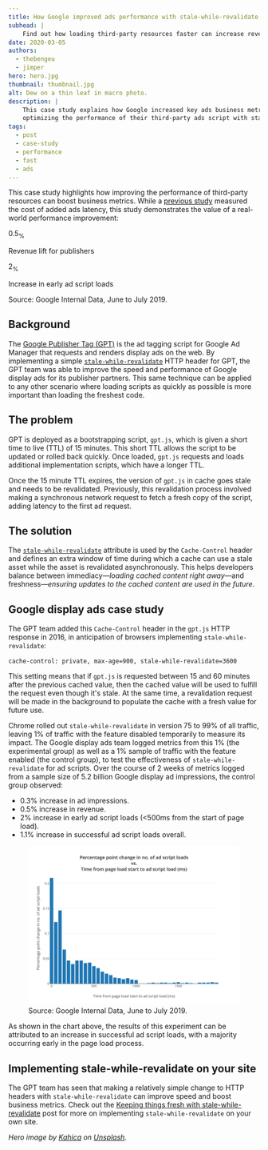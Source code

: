 ```yaml
---
title: How Google improved ads performance with stale-while-revalidate
subhead: |
    Find out how loading third-party resources faster can increase revenue.
date: 2020-03-05
authors:
  - thebengeu
  - jimper
hero: hero.jpg
thumbnail: thumbnail.jpg
alt: Dew on a thin leaf in macro photo.
description: |
    This case study explains how Google increased key ads business metrics by
    optimizing the performance of their third-party ads script with stale-while-revalidate.
tags:
  - post
  - case-study
  - performance
  - fast
  - ads
---
```


This case study highlights how improving the performance of third-party resources can boost business metrics. While a [previous study](/fast-ads-matter/#fast-ads-make-you-more-money) measured the cost of added ads latency, this study demonstrates the value of a real-world performance improvement:

<div class="w-stats">
  <div class="w-stat">
    <p class="w-stat__figure">0.5<sub class="w-stat__sub">%</sub></p>
    <p class="w-stat__desc">Revenue lift for publishers</p>
  </div>
  <div class="w-stat">
    <p class="w-stat__figure">2<sub class="w-stat__sub">%</sub></p>
    <p class="w-stat__desc">Increase in early ad script loads</p>
  </div>
</div>

Source: Google Internal Data, June to July 2019.

## Background

The [Google Publisher Tag (GPT)](https://support.google.com/admanager/answer/181073) is the ad tagging script for Google Ad Manager that requests and renders display ads on the web. By implementing a simple [`stale-while-revalidate`](/stale-while-revalidate/) HTTP header for GPT, the GPT team was able to improve the speed and performance of Google display ads for its publisher partners. This same technique can be applied to any other scenario where loading scripts as quickly as possible is more important than loading the freshest code.

## The problem

GPT is deployed as a bootstrapping script, `gpt.js`, which is given a short time to live (TTL) of 15 minutes. This short TTL allows the script to be updated or rolled back quickly. Once loaded, `gpt.js` requests and loads additional implementation scripts, which have a longer TTL.

Once the 15 minute TTL expires, the version of `gpt.js` in cache goes stale and needs to be revalidated. Previously, this revalidation process involved making a synchronous network request to fetch a fresh copy of the script, adding latency to the first ad request.

## The solution

The [`stale-while-revalidate`](https://tools.ietf.org/html/rfc5861#section-3) attribute is used by the `Cache-Control` header and defines an extra window of time during which a cache can use a stale asset while the asset is revalidated asynchronously. This helps developers balance between immediacy—*loading cached content right away*—and
freshness—*ensuring updates to the cached content are used in the future*.

## Google display ads case study

The GPT team added this `Cache-Control` header in the `gpt.js` HTTP response in 2016, in anticipation of browsers implementing `stale-while-revalidate`:

```text
cache-control: private, max-age=900, stale-while-revalidate=3600
```

This setting means that if `gpt.js` is requested between 15 and 60 minutes after the previous cached value, then the cached value will be used to fulfill the request even though it's stale. At the same time, a revalidation request will be made in the background to populate the cache with a fresh value for future use.

Chrome rolled out `stale-while-revalidate` in version 75 to 99% of all traffic, leaving 1% of traffic with the feature disabled temporarily to measure its impact. The Google display ads team logged metrics from this 1% (the experimental group) as well as a 1% sample of traffic with the feature enabled (the control group), to test the effectiveness of `stale-while-revalidate` for ad scripts. Over the course of 2 weeks of metrics logged from a sample size of 5.2 billion Google display ad impressions, the control group observed:

- 0.3% increase in ad impressions.
- 0.5% increase in revenue.
- 2% increase in early ad script loads (<500ms from the start of page load).
- 1.1% increase in successful ad script loads overall.

<figure class="w-figure w-figure--center">
  <img src="./change-in-number-of-ad-script-loads-vs-ad-script-load-time.svg" alt="Percentage point change in number of ad script loads vs. Time from page load start to ad script load (ms)">
  <figcaption class="w-figcaption">
    Source: Google Internal Data, June to July 2019.
  </figcaption>
</figure>

As shown in the chart above, the results of this experiment can be attributed to an increase in successful ad script loads, with a majority occurring early in the page load process.

## Implementing stale-while-revalidate on your site

The GPT team has seen that making a relatively simple change to HTTP headers with `stale-while-revalidate` can improve speed and boost business metrics. Check out the [Keeping things fresh with stale-while-revalidate](/stale-while-revalidate) post for more on implementing `stale-while-revalidate` on your own site.

_Hero image by [Kahica](https://unsplash.com/@kahika) on [Unsplash](https://unsplash.com/photos/XSSibD1bt80)._
